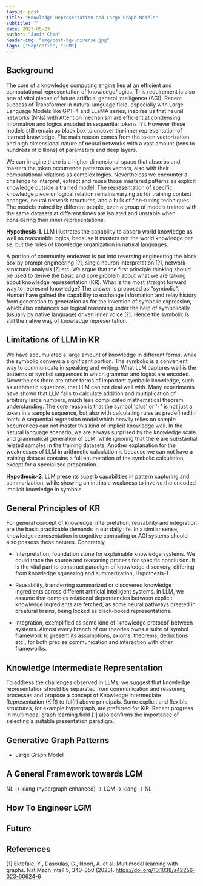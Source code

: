 ```yaml
---
layout: post
title: "Knowledge Representation and Large Graph Models"
subtitle: ""
date: 2023-05-23
author: "Jamin Chen"
header-img: "img/post-bg-universe.jpg"
tags: ["Sapientia", "LLM"]
---
```


## Background

The core of a knowledge computing engine lies at an efficient and computational
representation of knowledge/logics. This requirement is also one of vital pieces
of future artificial general intelligence (AGI). Recent success of Transformer
in natural language field, especially with Large Language Models like GPT-4 and
LLaMA series, inspires us that neural networks (NNs) with Attention mechanism
are efficient at condensing information and logics encoded in sequential tokens
[?]. However these models still remain as black box to uncover the inner
representation of learned knowledge. The main reason comes from the token
vectorization and high dimensional nature of neural networks with a vast amount
(tens to hundreds of billions) of parameters and deep layers.

We can imagine there is a higher dimensional space that absorbs and masters the
token occurrence patterns as vectors, also with their computational relations as
complex logics. Nevertheless we encounter a challenge to interpret, extract and
reuse those mastered patterns as explicit knowledge outside a trained model. The
representation of specific knowledge piece or logical relation remains varying
as for training context changes, neural network structures, and a bulk of
fine-tuning techniques. The models trained by different people, even a group of
models trained with the same datasets at different times are isolated and
unstable when considering their inner representations.

**Hypothesis-1**. LLM illustrates the capability to absorb world knowledge as
well as reasonable logics, because it masters not the world knowledge per se,
but the rules of knowledge organization in natural languages.

A portion of community endeavor is put into reversing engineering the black box
by prompt engineering [?], single neuron interpretation [?], network structural
analysis [?] etc. We argue that the first principle thinking should be used to
derive the basic and core problem about what we are talking about knowledge
representation (KR). What is the most straight forward way to represent
knowledge? The answer is proposed as "symbolic". Human have gained the
capability to exchange information and relay history from generation to
generation as for the invention of symbolic expression, which also enhances our
logical reasoning under the help of symbolically (usually by native language)
driven inner voice [?]. Hence the symbolic is still the native way of knowledge
representation.

## Limitations of LLM in KR

We have accumulated a large amount of knowledge in different forms, while the
symbolic conveys a significant portion. The symbolic is a convenient way to
communicate in speaking and writing. What LLM captures well is the patterns of
symbol sequences in which grammar and logics are encoded. Nevertheless there are
other forms of important symbolic knowledge, such as arithmetic equations, that
LLM can not deal well with. Many experiments have shown that LLM fails to
calculate addition and multiplication of arbitrary large numbers, much less
complicated mathematical theorem understanding. The core reason is that the
symbol 'plus' or '+' is not just a token in a sample sequence, but also with
calculating rules as predefined in math. A sequential regression model which
heavily relies on sample occurrences can not master this kind of implicit
knowledge well. In the natural language scenario, we are always surprised by the
knowledge scale and grammatical generation of LLM, while ignoring that there are
substantial related samples in the training datasets. Another explanation for
the weaknesses of LLM in arithmetic calculation is because we can not have a
training dataset contains a full enumeration of the symbolic calculation, except
for a specialized preparation.

**Hypothesis-2**. LLM presents superb capabilities in pattern capturing and
summarization, while showing an intrinsic weakness to involve the encoded
implicit knowledge in symbols.

##  General Principles of KR

For general concept of knowledge, interpretation, reusability and integration
are the basic practicable demands in our daily life. In a similar sense,
knowledge representation in cognitive computing or AGI systems should also
possess these natures. Concretely,

* Interpretation, foundation stone for explainable knowledge systems. We could
    trace the source and reasoning process for specific conclusion. It is the
    vital part to construct paradigm of knowledge discovery, differing from
    knowledge squeezing and summarization, Hypothesis-1.

* Reusability, transferring summarized or discovered knowledge ingredients
    across different artificial intelligent systems. In LLM, we assume that
    complex relational dependencies between explicit knowledge ingredients are
    fetched, as some neural pathways created in creatural brains, being locked
    as black-boxed representations.

* Integration, exemplified as some kind of 'knowledge protocol' between
    systems. Almost every branch of our theories owns a suite of symbol
    framework to present its assumptions, axioms, theorems, deductions etc., for
    both precise communication and interaction with other frameworks.

## Knowledge Intermediate Representation

To address the challenges observed in LLMs, we suggest that knowledge
representation should be separated from communication and reasoning processes
and propose a concept of Knowledge Intermediate Representation (KIR) to fulfill
above principals. Some explicit and flexible structures, for example hypergraph,
are preferred for KIR. Recent progress in multimodal graph learning field [1]
also confirms the importance of selecting a suitable presentation paradigm.

## Generative Graph Patterns

* Large Graph Model

## A General Framework towards LGM

NL -> klang (hypergraph enhanced) -> LGM -> klang -> NL

## How To Engineer LGM

## Future

## References

[1] Ektefaie, Y., Dasoulas, G., Noori, A. et al. Multimodal learning with
graphs. Nat Mach Intell 5, 340–350 (2023).
https://doi.org/10.1038/s42256-023-00624-6
